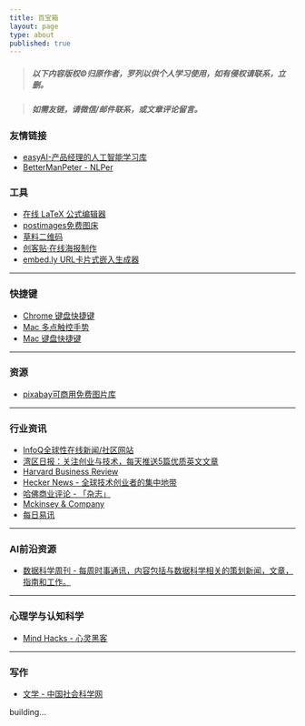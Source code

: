 ```yaml
---
title: 百宝箱
layout: page
type: about
published: true
---
```

> ##### 以下内容版权©️归原作者，罗列以供个人学习使用，如有侵权请联系，立删。

> ##### 如需友链，请微信/邮件联系，或文章评论留言。

### 友情链接

* [easyAI-产品经理的人工智能学习库](https://easyai.tech/)
* [BetterManPeter - NLPer](https://chiang97912.github.io/)


### 工具

* [在线 LaTeX 公式编辑器](https://www.codecogs.com/latex/eqneditor.php?lang=zh-cn)
* [postimages免费图床](https://postimages.org/)
* [草料二维码](https://cli.im/)
* [创客贴·在线海报制作](https://www.chuangkit.com/templatecenter)
* [embed.ly URL卡片式嵌入生成器](https://embed.ly/code)

---

### 快捷键
* [Chrome 键盘快捷键](https://support.google.com/chrome/answer/157179?hl=zh-Hans)
* [Mac 多点触控手势](https://support.apple.com/zh-cn/HT204895)
* [Mac 键盘快捷键](https://support.apple.com/zh-cn/HT201236)

---

### 资源
* [pixabay可商用免费图片库](https://pixabay.com/)


---

### 行业资讯

* [InfoQ全球性在线新闻/社区网站](https://www.infoq.cn/)
* [湾区日报：关注创业与技术，每天推送5篇优质英文文章](https://wanqu.co/)
* [Harvard Business Review](https://hbr.org/)
* [Hecker News - 全球技术创业者的集中地带](https://news.ycombinator.com/)
* [哈佛商业评论 - 「杂志」](https://www.hbrchina.org/140803-1/)
* [Mckinsey & Company](https://www.mckinsey.com.cn/)
* [每日易讯](https://www.eznewstoday.com/)

---

### AI前沿资源

* [数据科学周刊 - 每周时事通讯，内容包括与数据科学相关的策划新闻，文章，指南和工作。](https://www.datascienceweekly.org/newsletters)

---

### 心理学与认知科学

* [Mind Hacks - 心灵黑客](https://mindhacks.com/)

---

### 写作

* [文学 - 中国社会科学网](http://www.cssn.cn/wx/)




building...

